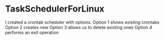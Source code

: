 # TaskSchedulerForLinux
I created a crontab scheduler with options.   Option 1 shows existing crontabs Option 2 creates new Option 3 allows us to delete existing ones Option 4 performs an exit operation
